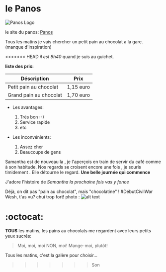 # le Panos

![Panos Logo](http://www.lesgrandspres.be/uploads/Products/product_109/panos.png)

le site du panos: [Panos](http://www.panos.be/fr/home)

Tous les matins je vais chercher un petit pain au chocolat a la gare. (manque d'inspiration)

<<<<<<< HEAD
*il est 8h40* quand je suis au guichet.

**liste des prix:**

Déscription             | Prix
-----------------       | --------
Petit pain au chocolat  | 1,15 euro
Grand pain au chocolat  | 1,70 euro


  * Les avantages:
      1. Très bon :-)
      2. Service rapide
      3. etc

  * Les inconvénients:
      1. Assez cher
      2. Beaucoups de gens


Samantha est de nouveau la , je l'aperçois en train de servir du café comme à son habitude. Nos regards se croisent encore une fois , je souris timidement . Elle détourne le regard. **Une belle journée qui commence**

J'adore l'histoire de _Samantha_  *la prochaine fois vas y fonce*


Déjà, on dit pas "pain au chocolat", mais "chocolatine" ! #DébutCivilWar
Wesh, t'as vu? chui trop fort!
photo : ![alt text](http://edia.topito.com/wp-content/uploads/2016/08/chco-1.jpg)



























:octocat:
=======
**TOUS** les matins, les pains au chocolats me regardent avec leurs petits yeux sucrés:
> Moi, moi, moi
> NON, moi!
> Mange-moi, plutôt!

Tous les matins, c'est la galère pour choisir...
>>>>>>> Son
